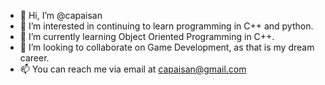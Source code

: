 - 👋 Hi, I’m @capaisan
- 👀 I’m interested in continuing to learn programming in C++ and python.
- 🌱 I’m currently learning Object Oriented Programming in C++.
- 💞️ I’m looking to collaborate on Game Development, as that is my dream career.
- 📫 You can reach me via email at capaisan@gmail.com

<!---
capaisan/capaisan is a ✨ special ✨ repository because its `README.md` (this file) appears on your GitHub profile.
You can click the Preview link to take a look at your changes.
--->
